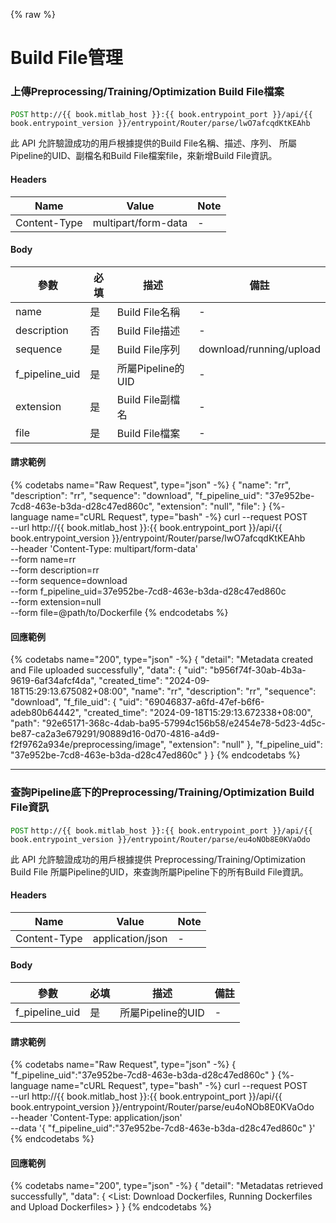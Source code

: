 {% raw %}
<style>
r { color: Red }
o { color: Orange }
g { color: Green }
</style>

# Build File管理

### 上傳Preprocessing/Training/Optimization Build File檔案
<g>`POST`</g> `http://{{ book.mitlab_host }}:{{ book.entrypoint_port }}/api/{{ book.entrypoint_version }}/entrypoint/Router/parse/lwO7afcqdKtKEAhb`

此 API 允許驗證成功的用戶根據提供的Build File名稱、描述、序列、 所屬Pipeline的UID、副檔名和Build File檔案file，來新增Build File資訊。

#### Headers
| Name | Value | Note |
| --------- | ---------------- |-|
| Content-Type | multipart/form-data | -|

#### Body
| 參數      | 必填 | 描述             |備註|
| --------- | ---- | ---------------- |-|
| name| 是| Build File名稱| -|
|description|否|Build File描述|-|
|sequence|是|Build File序列|download/running/upload|
|f_pipeline_uid|是|所屬Pipeline的UID|-|
|extension|是|Build File副檔名|-|
|file|是|Build File檔案|-|

#### 請求範例

{% codetabs name="Raw Request", type="json" -%}
{
  "name": "rr",
  "description": "rr",
  "sequence": "download",
  "f_pipeline_uid": "37e952be-7cd8-463e-b3da-d28c47ed860c",
  "extension": "null",
  "file":<file> 
}
{%- language name="cURL Request", type="bash" -%}
curl --request POST \
  --url http://{{ book.mitlab_host }}:{{ book.entrypoint_port }}/api/{{ book.entrypoint_version }}/entrypoint/Router/parse/lwO7afcqdKtKEAhb \
  --header 'Content-Type: multipart/form-data' \
  --form name=rr \
  --form description=rr \
  --form sequence=download \
  --form f_pipeline_uid=37e952be-7cd8-463e-b3da-d28c47ed860c \
  --form extension=null \
  --form file=@path/to/Dockerfile
{% endcodetabs %}

#### 回應範例
{% codetabs name="200", type="json" -%}
{
  "detail": "Metadata created and File uploaded successfully",
  "data": {
    "uid": "b956f74f-30ab-4b3a-9619-6af34afcf4da",
    "created_time": "2024-09-18T15:29:13.675082+08:00",
    "name": "rr",
    "description": "rr",
    "sequence": "download",
    "f_file_uid": {
      "uid": "69046837-a6fd-47ef-b6f6-adeb80b64442",
      "created_time": "2024-09-18T15:29:13.672338+08:00",
      "path": "92e65171-368c-4dab-ba95-57994c156b58/e2454e78-5d23-4d5c-be87-ca2a3e679291/90889d16-0d70-4816-a4d9-f2f9762a934e/preprocessing/image",
      "extension": "null"
    },
    "f_pipeline_uid": "37e952be-7cd8-463e-b3da-d28c47ed860c"
  }
}
{% endcodetabs %}


---


### 查詢Pipeline底下的Preprocessing/Training/Optimization Build File資訊
<g>`POST`</g> `http://{{ book.mitlab_host }}:{{ book.entrypoint_port }}/api/{{ book.entrypoint_version }}/entrypoint/Router/parse/eu4oNOb8E0KVaOdo`

此 API 允許驗證成功的用戶根據提供 Preprocessing/Training/Optimization Build File 所屬Pipeline的UID，來查詢所屬Pipeline下的所有Build File資訊。

#### Headers
| Name | Value | Note |
| --------- | ---------------- |-|
| Content-Type | application/json | -|

#### Body
| 參數      | 必填 | 描述             |備註|
| --------- | ---- | ---------------- |-|
| f_pipeline_uid| 是| 所屬Pipeline的UID| -|

#### 請求範例
{% codetabs name="Raw Request", type="json" -%}
{
    "f_pipeline_uid":"37e952be-7cd8-463e-b3da-d28c47ed860c"
}
{%- language name="cURL Request", type="bash" -%}
curl --request POST \
  --url http://{{ book.mitlab_host }}:{{ book.entrypoint_port }}/api/{{ book.entrypoint_version }}/entrypoint/Router/parse/eu4oNOb8E0KVaOdo \
  --header 'Content-Type: application/json' \
  --data '{
    "f_pipeline_uid":"37e952be-7cd8-463e-b3da-d28c47ed860c"
}'
{% endcodetabs %}

#### 回應範例

{% codetabs name="200", type="json" -%}
{
  "detail": "Metadatas retrieved successfully",
  "data": {
		<List: Download Dockerfiles, Running Dockerfiles and Upload Dockerfiles>
	}
}
{% endcodetabs %}
